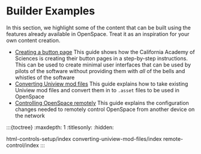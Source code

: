 # Builder Examples
In this section, we highlight some of the content that can be built using the features already available in OpenSpace. Treat it as an inspiration for your own content creation.
  - [Creating a button page](html-controls-setup/index)
    This guide shows how the California Academy of Sciences is creating their button pages in a step-by-step instructions. This can be used to create minimal user interfaces that can be used by pilots of the software without providing them with _all_ of the bells and whistles of the software
  - [Converting Uniview mod files](converting-uniview-mod-files/index)
    This guide explains how to take existing Uniview mod files and convert them in to `.asset` files to be used in OpenSpace
  - [Controlling OpenSpace remotely](remote-control/index)
    This guide explains the configuration changes needed to remotely control OpenSpace from another device on the network



:::{toctree}
:maxdepth: 1
:titlesonly:
:hidden:

html-controls-setup/index
converting-uniview-mod-files/index
remote-control/index
:::
